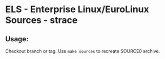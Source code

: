 # ELS - Enterprise Linux/EuroLinux Sources - strace
 
## Usage:
  Checkout branch or tag. Use `make sources` to recreate  SOURCE0 archive.
